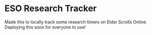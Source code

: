 # ESO Research Tracker
Made this to locally track some research timers on Elder Scrolls Online. Deploying this soon for everyone to use!
